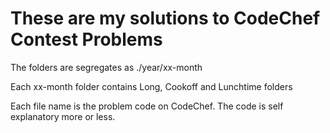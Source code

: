 # These are my solutions to CodeChef Contest Problems

The folders are segregates as ./year/xx-month

Each xx-month folder contains Long, Cookoff and Lunchtime folders

Each file name is the problem code on CodeChef.
The code is self explanatory more or less.
